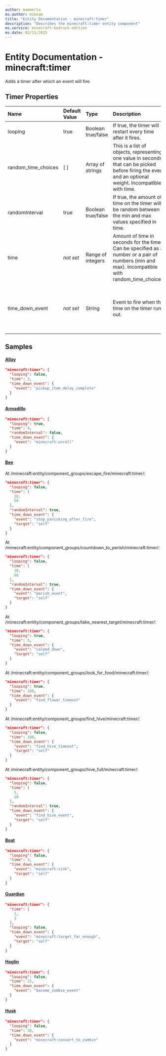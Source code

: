 ```yaml
---
author: mammerla
ms.author: mikeam
title: "Entity Documentation - minecraft:timer"
description: "Describes the minecraft:timer entity component"
ms.service: minecraft-bedrock-edition
ms.date: 02/11/2025 
---
```


# Entity Documentation - minecraft:timer

Adds a timer after which an event will fire.


## Timer Properties

|Name       |Default Value |Type |Description |Example Values |
|:----------|:-------------|:----|:-----------|:------------- |
| looping | true | Boolean true/false | If true, the timer will restart every time after it fires. | Armadillo: `true` | 
| random_time_choices | [ ] | Array of strings | This is a list of objects, representing one value in seconds that can be picked before firing the event and an optional weight. Incompatible with time. | Wandering Trader: `[{"weight":50,"value":2400},{"weight":50,"value":3600}]` | 
| randomInterval | true | Boolean true/false | If true, the amount of time on the timer will be random between the min and max values specified in time. | Bee: `true` | 
| time | *not set* | Range of integers | Amount of time in seconds for the timer. Can be specified as a number or a pair of numbers (min and max). Incompatible with random_time_choices. | Allay: `3`, Armadillo: `4`, Bee: `[20,50]`, `[10,60]`, `5`, `180`, `[5,20]` | 
| time_down_event | *not set* | String | Event to fire when the time on the timer runs out. | Allay: `{"event":"pickup_item_delay_complete"}`, Armadillo: `{"event":"minecraft:unroll"}`, Bee: `{"event":"stop_panicking_after_fire","target":"self"}`, `{"event":"perish_event","target":"self"}`, `{"event":"calmed_down","target":"self"}`, `{"event":"find_flower_timeout"}`, `{"event":"find_hive_timeout","target":"self"}`, `{"event":"find_hive_event","target":"self"}` | 

## Samples

#### [Allay](https://github.com/Mojang/bedrock-samples/tree/preview/behavior_pack/entities/allay.json)


```json
"minecraft:timer": {
  "looping": false,
  "time": 3,
  "time_down_event": {
    "event": "pickup_item_delay_complete"
  }
}
```

#### [Armadillo](https://github.com/Mojang/bedrock-samples/tree/preview/behavior_pack/entities/armadillo.json)


```json
"minecraft:timer": {
  "looping": true,
  "time": 4,
  "randomInterval": false,
  "time_down_event": {
    "event": "minecraft:unroll"
  }
}
```

#### [Bee](https://github.com/Mojang/bedrock-samples/tree/preview/behavior_pack/entities/bee.json)

At /minecraft:entity/component_groups/escape_fire/minecraft:timer/: 

```json
"minecraft:timer": {
  "looping": false,
  "time": [
    20,
    50
  ],
  "randomInterval": true,
  "time_down_event": {
    "event": "stop_panicking_after_fire",
    "target": "self"
  }
}
```

At /minecraft:entity/component_groups/countdown_to_perish/minecraft:timer/: 

```json
"minecraft:timer": {
  "looping": false,
  "time": [
    10,
    60
  ],
  "randomInterval": true,
  "time_down_event": {
    "event": "perish_event",
    "target": "self"
  }
}
```

At /minecraft:entity/component_groups/take_nearest_target/minecraft:timer/: 

```json
"minecraft:timer": {
  "looping": true,
  "time": 5,
  "time_down_event": {
    "event": "calmed_down",
    "target": "self"
  }
}
```

At /minecraft:entity/component_groups/look_for_food/minecraft:timer/: 

```json
"minecraft:timer": {
  "looping": true,
  "time": 180,
  "time_down_event": {
    "event": "find_flower_timeout"
  }
}
```

At /minecraft:entity/component_groups/find_hive/minecraft:timer/: 

```json
"minecraft:timer": {
  "looping": false,
  "time": 180,
  "time_down_event": {
    "event": "find_hive_timeout",
    "target": "self"
  }
}
```

At /minecraft:entity/component_groups/hive_full/minecraft:timer/: 

```json
"minecraft:timer": {
  "looping": false,
  "time": [
    5,
    20
  ],
  "randomInterval": true,
  "time_down_event": {
    "event": "find_hive_event",
    "target": "self"
  }
}
```

#### [Boat](https://github.com/Mojang/bedrock-samples/tree/preview/behavior_pack/entities/boat.json)


```json
"minecraft:timer": {
  "looping": false,
  "time": 3,
  "time_down_event": {
    "event": "minecraft:sink",
    "target": "self"
  }
}
```

#### [Guardian](https://github.com/Mojang/bedrock-samples/tree/preview/behavior_pack/entities/guardian.json)


```json
"minecraft:timer": {
  "time": [
    1,
    3
  ],
  "looping": false,
  "time_down_event": {
    "event": "minecraft:target_far_enough",
    "target": "self"
  }
}
```

#### [Hoglin](https://github.com/Mojang/bedrock-samples/tree/preview/behavior_pack/entities/hoglin.json)


```json
"minecraft:timer": {
  "looping": false,
  "time": 15,
  "time_down_event": {
    "event": "become_zombie_event"
  }
}
```

#### [Husk](https://github.com/Mojang/bedrock-samples/tree/preview/behavior_pack/entities/husk.json)


```json
"minecraft:timer": {
  "looping": false,
  "time": 30,
  "time_down_event": {
    "event": "minecraft:convert_to_zombie"
  }
}
```
